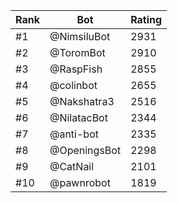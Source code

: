 Rank|Bot|Rating
---|---|---
#1|@NimsiluBot|2931
#2|@ToromBot|2910
#3|@RaspFish|2855
#4|@colinbot|2655
#5|@Nakshatra3|2516
#6|@NilatacBot|2344
#7|@anti-bot|2335
#8|@OpeningsBot|2298
#9|@CatNail|2101
#10|@pawnrobot|1819
